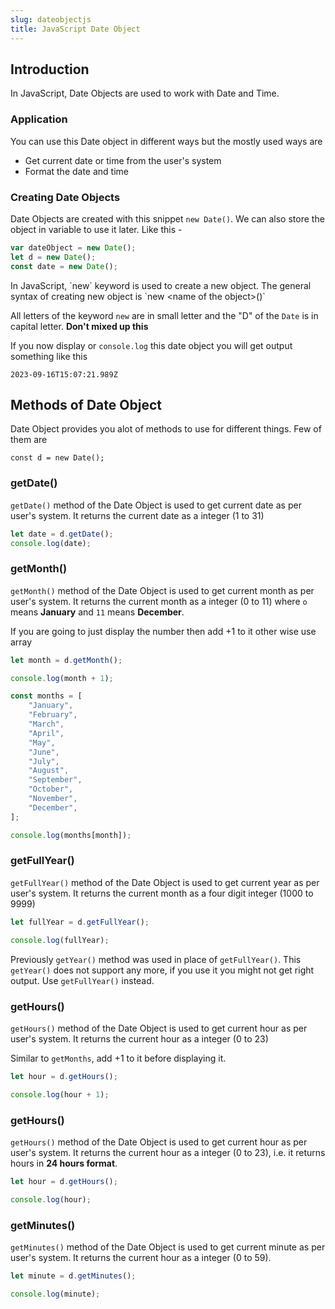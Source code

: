 ```yaml
---
slug: dateobjectjs
title: JavaScript Date Object
---
```


## Introduction

In JavaScript, Date Objects are used to work with Date and Time.

### Application

You can use this Date object in different ways but the mostly used ways are

- Get current date or time from the user's system
- Format the date and time

### Creating Date Objects

Date Objects are created with this snippet `new Date()`. We can also store the object in variable to use it later. Like this -

```javascript
var dateObject = new Date();
let d = new Date();
const date = new Date();
```

<div class="note"><p>In JavaScript, `new` keyword is used to create a new object. The general syntax of creating new object is `new &lt;name of the object&gt;()`</p>
<p>All letters of the keyword <code>new</code> are in small letter and the "D" of the <code>Date</code> is in capital letter. <b>Don't mixed up this</b></p>
</div>

If you now display or `console.log` this date object you will get output something like this

`2023-09-16T15:07:21.989Z`

## Methods of Date Object

Date Object provides you alot of methods to use for different things. Few of them are

`const d = new Date();`

### getDate()

`getDate()` method of the Date Object is used to get current date as per user's system.
It returns the current date as a integer (1 to 31)

```js
let date = d.getDate();
console.log(date);
```

### getMonth()

`getMonth()` method of the Date Object is used to get current month as per user's system.
It returns the current month as a integer (0 to 11) where `o` means **January** and `11` means **December**.

If you are going to just display the number then add +1 to it other wise use array

```js
let month = d.getMonth();

console.log(month + 1);

const months = [
	"January",
	"February",
	"March",
	"April",
	"May",
	"June",
	"July",
	"August",
	"September",
	"October",
	"November",
	"December",
];

console.log(months[month]);
```

### getFullYear()

`getFullYear()` method of the Date Object is used to get current year as per user's system.
It returns the current month as a four digit integer (1000 to 9999)

```js
let fullYear = d.getFullYear();

console.log(fullYear);
```

<div class="warning"> Previously <code>getYear()</code> method was used in place of  <code>getFullYear()</code>. This <code>getYear()</code> does not support any more, if you use it you might not get right output. Use <code>getFullYear()</code> instead.</div>

### getHours()

`getHours()` method of the Date Object is used to get current hour as per user's system.
It returns the current hour as a integer (0 to 23)

Similar to `getMonths`, add +1 to it before displaying it.

```js
let hour = d.getHours();

console.log(hour + 1);
```

### getHours()

`getHours()` method of the Date Object is used to get current hour as per user's system.
It returns the current hour as a integer (0 to 23), i.e. it returns hours in **24 hours format**.

```js
let hour = d.getHours();

console.log(hour);
```

### getMinutes()

`getMinutes()` method of the Date Object is used to get current minute as per user's system.
It returns the current hour as a integer (0 to 59).

```js
let minute = d.getMinutes();

console.log(minute);
```

